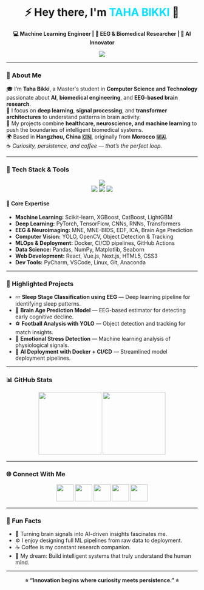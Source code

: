 <h1 align="center">⚡ Hey there, I'm <span style="color:#00E0FF;">TAHA BIKKI</span> 👋</h1>

<p align="center">
  <b>💻 Machine Learning Engineer | 🧠 EEG & Biomedical Researcher | 🚀 AI Innovator</b>
</p>

<p align="center">
  <img src="https://readme-typing-svg.herokuapp.com?font=Fira+Code&duration=3000&pause=1000&color=00E0FF&center=true&vCenter=true&width=700&lines=Deep+Learning+%7C+Machine+Learning;EEG+Signal+Processing+%26+Brain+Age+Estimation;AI+for+Healthcare+%26+Neuroscience;Docker+%7C+CI%2FCD+%7C+MLOps;Always+Exploring+New+Technologies!">
</p>

---

### 🌟 About Me

🎓 I’m **Taha Bikki**, a Master's student in **Computer Science and Technology** passionate about **AI**, **biomedical engineering**, and **EEG-based brain research**.  
🧠 I focus on **deep learning**, **signal processing**, and **transformer architectures** to understand patterns in brain activity.  
🧬 My projects combine **healthcare, neuroscience, and machine learning** to push the boundaries of intelligent biomedical systems.  
🌍 Based in **Hangzhou, China 🇨🇳**, originally from **Morocco 🇲🇦**.  
☕ *Curiosity, persistence, and coffee — that’s the perfect loop.*

---

### 🚀 Tech Stack & Tools

<p align="center">
  <img src="https://skillicons.dev/icons?i=python,pytorch,tensorflow,sklearn,numpy,pandas,matplotlib,seaborn,git,github,docker,linux,vscode,pycharm,anaconda,html,css,js,react,nextjs,vue,wordpress,cpp,matlab" /><br>
  <img src="https://img.shields.io/badge/MNE-EEG%20Analysis-blue?style=for-the-badge&logo=brain&logoColor=white" />
  <img src="https://img.shields.io/badge/MNE--BIDS-Neuroimaging%20Data%20Pipeline-%23FF007F?style=for-the-badge" />
  <img src="https://img.shields.io/badge/CI%2FCD-GitHub%20Actions%20%7C%20Jenkins%20%7C%20Docker-blueviolet?style=for-the-badge&logo=docker" />
</p>

#### 🧠 Core Expertise
- **Machine Learning:** Scikit-learn, XGBoost, CatBoost, LightGBM  
- **Deep Learning:** PyTorch, TensorFlow, CNNs, RNNs, Transformers  
- **EEG & Neuroimaging:** MNE, MNE-BIDS, EDF, ICA, Brain Age Prediction  
- **Computer Vision:** YOLO, OpenCV, Object Detection & Tracking  
- **MLOps & Deployment:** Docker, CI/CD pipelines, GitHub Actions  
- **Data Science:** Pandas, NumPy, Matplotlib, Seaborn  
- **Web Development:** React, Vue.js, Next.js, HTML5, CSS3  
- **Dev Tools:** PyCharm, VSCode, Linux, Git, Anaconda  

---

### 🧩 Highlighted Projects

- 💤 **Sleep Stage Classification using EEG** — Deep learning pipeline for identifying sleep patterns.  
- 🧓 **Brain Age Prediction Model** — EEG-based estimator for detecting early cognitive decline.  
- ⚽ **Football Analysis with YOLO** — Object detection and tracking for match insights.  
- 🧬 **Emotional Stress Detection** — Machine learning analysis of physiological signals.  
- 🐳 **AI Deployment with Docker + CI/CD** — Streamlined model deployment pipelines.

---

### 📊 GitHub Stats

<p align="center">
  <img height="165em" src="https://github-readme-stats.vercel.app/api?username=TahaBikki&show_icons=true&theme=tokyonight&hide_border=true" />
  <img height="165em" src="https://github-readme-stats.vercel.app/api/top-langs/?username=TahaBikki&layout=compact&theme=tokyonight&hide_border=true" />
</p>

---

### 🌐 Connect With Me

<p align="center">
  <a href="mailto:tahabikki00@gmail.com"><img src="https://skillicons.dev/icons?i=gmail" width="45px" /></a>
  <a href="https://www.linkedin.com/in/taha-bikki/en"><img src="https://skillicons.dev/icons?i=linkedin" width="45px" /></a>
  <a href="https://github.com/TahaBikki"><img src="https://skillicons.dev/icons?i=github" width="45px" /></a>
  <a href="https://www.kaggle.com/tahabikki"><img src="https://cdn.jsdelivr.net/gh/devicons/devicon/icons/kaggle/kaggle-original.svg" width="45px" /></a>
  <a href="https://enxiy.com"><img src="https://skillicons.dev/icons?i=wordpress" width="45px" /></a>
</p>

---

### 🎵 Fun Facts
- 🧩 Turning brain signals into AI-driven insights fascinates me.  
- ⚙️ I enjoy designing full ML pipelines from raw data to deployment.  
- ☕ Coffee is my constant research companion.  
- 🌌 My dream: Build intelligent systems that truly understand the human mind.  

---

<p align="center">
  <b>⭐ “Innovation begins where curiosity meets persistence.” ⭐</b>
</p>

